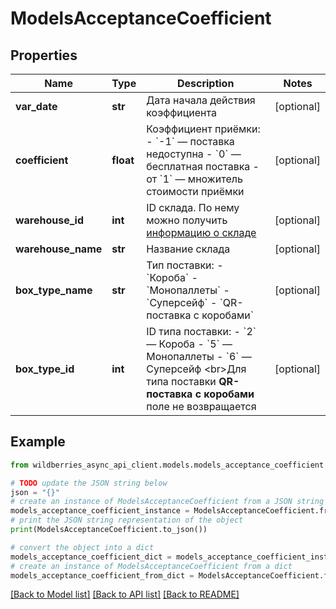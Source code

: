 # ModelsAcceptanceCoefficient


## Properties

Name | Type | Description | Notes
------------ | ------------- | ------------- | -------------
**var_date** | **str** | Дата начала действия коэффициента | [optional] 
**coefficient** | **float** | Коэффициент приёмки:   - &#x60;-1&#x60; — поставка недоступна   - &#x60;0&#x60; — бесплатная поставка   - от &#x60;1&#x60; — множитель стоимости приёмки  | [optional] 
**warehouse_id** | **int** | ID склада. По нему можно получить [информацию о складе](./#tag/Informaciya-dlya-formirovaniya-postavok/paths/~1api~1v1~1warehouses/get) | [optional] 
**warehouse_name** | **str** | Название склада | [optional] 
**box_type_name** | **str** | Тип поставки:   - &#x60;Короба&#x60;   - &#x60;Монопаллеты&#x60;   - &#x60;Суперсейф&#x60;   - &#x60;QR-поставка с коробами&#x60;  | [optional] 
**box_type_id** | **int** | ID типа поставки:   - &#x60;2&#x60; — Короба   - &#x60;5&#x60; — Монопаллеты   - &#x60;6&#x60; — Суперсейф &lt;br&gt;Для типа поставки **QR-поставка с коробами** поле не возвращается  | [optional] 

## Example

```python
from wildberries_async_api_client.models.models_acceptance_coefficient import ModelsAcceptanceCoefficient

# TODO update the JSON string below
json = "{}"
# create an instance of ModelsAcceptanceCoefficient from a JSON string
models_acceptance_coefficient_instance = ModelsAcceptanceCoefficient.from_json(json)
# print the JSON string representation of the object
print(ModelsAcceptanceCoefficient.to_json())

# convert the object into a dict
models_acceptance_coefficient_dict = models_acceptance_coefficient_instance.to_dict()
# create an instance of ModelsAcceptanceCoefficient from a dict
models_acceptance_coefficient_from_dict = ModelsAcceptanceCoefficient.from_dict(models_acceptance_coefficient_dict)
```
[[Back to Model list]](../README.md#documentation-for-models) [[Back to API list]](../README.md#documentation-for-api-endpoints) [[Back to README]](../README.md)


